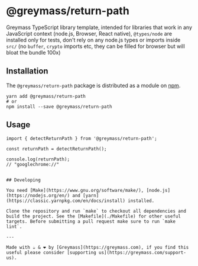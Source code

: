 @greymass/return-path
=======

Greymass TypeScript library template, intended for libraries that work in any JavaScript context (node.js, Browser, React native), `@types/node` are installed only for tests, don't rely on any node.js types or imports inside `src/` (no `buffer`, `crypto` imports etc, they can be filled for browser but will bloat the bundle 100x)

## Installation

The `@greymass/return-path` package is distributed as a module on [npm](https://www.npmjs.com/@greymass/return-path/@greymass/return-path).

```
yarn add @greymass/return-path
# or
npm install --save @greymass/return-path
```

## Usage

```
import { detectReturnPath } from '@greymass/return-path';

const returnPath = detectReturnPath();

console.log(returnPath);
// "googlechrome://"

```

```

## Developing

You need [Make](https://www.gnu.org/software/make/), [node.js](https://nodejs.org/en/) and [yarn](https://classic.yarnpkg.com/en/docs/install) installed.

Clone the repository and run `make` to checkout all dependencies and build the project. See the [Makefile](./Makefile) for other useful targets. Before submitting a pull request make sure to run `make lint`.

---

Made with ☕️ & ❤️ by [Greymass](https://greymass.com), if you find this useful please consider [supporting us](https://greymass.com/support-us).
